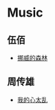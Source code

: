 # Music

## 伍佰

- [挪威的森林](https://www.youtube.com/watch?v=5tVUJELkARk&index=3&list=RDEM-vDjft6h5YNxGkiTuRX0Tg)

## 周传雄

- [我的心太乱](https://www.youtube.com/watch?v=9au-WYF9nBg&index=6&list=RDEM-vDjft6h5YNxGkiTuRX0Tg)
